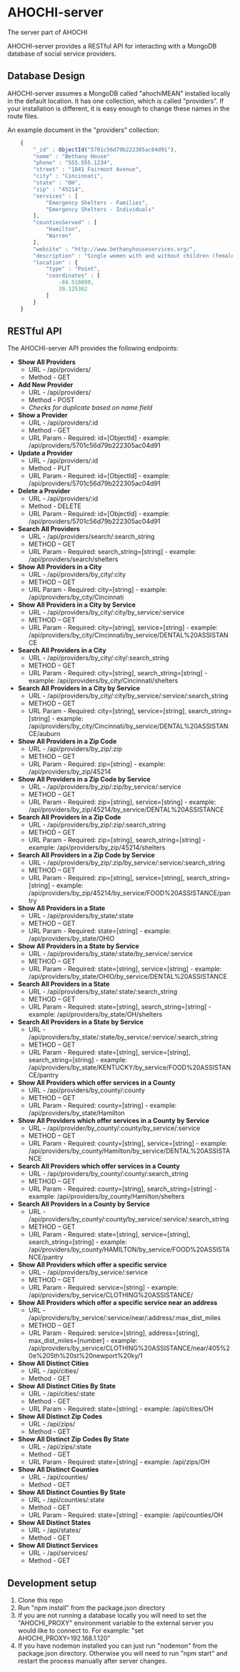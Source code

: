 # AHOCHI-server
The server part of AHOCHI

AHOCHI-server provides a RESTful API for interacting with a MongoDB database of social service providers.

## Database Design
AHOCHI-server assumes a MongoDB called "ahochiMEAN" installed locally in the default location. It has one collection, which is called "providers". If your installation is different, it is easy enough to change these names in the route files.

An example document in the "providers" collection:

```javascript
    {
        "_id" : ObjectId("5701c56d79b222305ac04d91"),
   	    "name" : "Bethany House"
        "phone" : "555.555.1234",
        "street" : "1841 Fairmont Avenue",
        "city" : "Cincinnati",
        "state" : "OH",
        "zip" : "45214",
        "services" : [ 
            "Emergency Shelters - Families", 
            "Emergency Shelters - Individuals"
        ],
        "countiesServed" : [ 
            "Hamilton", 
            "Warren"
        ],
        "website" : "http://www.bethanyhouseservices.org/",
        "description" : "Single women with and without children (female children any age and male children 12 years old and younger) Must look for jobs and housing on a daily basis; Case management services",
        "location" : {
        	"type" : "Point",
        	"coordinates" : [ 
            	-84.510899, 
            	39.125362
        	]
    	}
    }
```

## RESTful API
The AHOCHI-server API provides the following endpoints:

* **Show All Providers**
	* URL - /api/providers/ 
	* Method - GET 
* **Add New Provider**
	* URL - /api/providers/ 
	* Method - POST
	* *Checks for duplicate based on name field*
* **Show a Provider**
	* URL - /api/providers/:id 
	* Method - GET
	* URL Param - Required: id=[ObjectId] - example: /api/providers/5701c56d79b222305ac04d91 
* **Update a Provider**
	* URL - /api/providers/:id 
	* Method - PUT
	* URL Param - Required: id=[ObjectId] - example: /api/providers/5701c56d79b222305ac04d91
* **Delete a Provider**
	* URL - /api/providers/:id 
	* Method - DELETE
	* URL Param - Required: id=[ObjectId] - example: /api/providers/5701c56d79b222305ac04d91
* **Search All Providers**
	* URL - /api/providers/search/:search_string 
	* METHOD – GET 
	* URL Param - Required: search_string=[string] - example: /api/providers/search/shelters
* **Show All Providers in a City**
	* URL - /api/providers/by_city/:city 
	* METHOD – GET 
	* URL Param - Required: city=[string] - example: /api/providers/by_city/Cincinnati
* **Show All Providers in a City by Service**
	* URL - /api/providers/by_city/:city/by_service/:service 
	* METHOD – GET 
	* URL Param - Required: city=[string], service=[string] - example: /api/providers/by_city/Cincinnati/by_service/DENTAL%20ASSISTANCE
* **Search All Providers in a City**
	* URL - /api/providers/by_city/:city/:search_string 
	* METHOD – GET 
	* URL Param - Required: city=[string], search_string=[string] - example: /api/providers/by_city/Cincinnati/shelters
* **Search All Providers in a City by Service**
	* URL - /api/providers/by_city/:city/by_service/:service/:search_string 
	* METHOD – GET 
	* URL Param - Required: city=[string], service=[string], search_string=[string] - example: /api/providers/by_city/Cincinnati/by_service/DENTAL%20ASSISTANCE/auburn
* **Show All Providers in a Zip Code**
	* URL - /api/providers/by_zip/:zip 
	* METHOD – GET 
	* URL Param - Required: zip=[string] - example: /api/providers/by_zip/45214
* **Show All Providers in a Zip Code by Service**
	* URL - /api/providers/by_zip/:zip/by_service/:service 
	* METHOD – GET 
	* URL Param - Required: zip=[string], service=[string] - example: /api/providers/by_zip/45214/by_service/DENTAL%20ASSISTANCE
* **Search All Providers in a Zip Code**
	* URL - /api/providers/by_zip/:zip/:search_string 
	* METHOD – GET 
	* URL Param - Required: zip=[string], search_string=[string] - example: /api/providers/by_zip/45214/shelters
* **Search All Providers in a Zip Code by Service**
	* URL - /api/providers/by_zip/:zip/by_service/:service/:search_string 
	* METHOD – GET 
	* URL Param - Required: zip=[string], service=[string], search_string=[string] - example: /api/providers/by_zip/45214/by_service/FOOD%20ASSISTANCE/pantry
* **Show All Providers in a State**
	* URL - /api/providers/by_state/:state 
	* METHOD – GET 
	* URL Param - Required: state=[string] - example: /api/providers/by_state/OHIO
* **Show All Providers in a State by Service**
	* URL - /api/providers/by_state/:state/by_service/:service 
	* METHOD – GET 
	* URL Param - Required: state=[string], service=[string] - example: /api/providers/by_state/OHIO/by_service/DENTAL%20ASSISTANCE
* **Search All Providers in a State**
	* URL - /api/providers/by_state/:state/:search_string 
	* METHOD – GET 
	* URL Param - Required: state=[string], search_string=[string] - example: /api/providers/by_state/OH/shelters
* **Search All Providers in a State by Service**
	* URL - /api/providers/by_state/:state/by_service/:service/:search_string 
	* METHOD – GET 
	* URL Param - Required: state=[string], service=[string], search_string=[string] - example: /api/providers/by_state/KENTUCKY/by_service/FOOD%20ASSISTANCE/pantry
* **Show All Providers which offer services in a County**
	* URL - /api/providers/by_county/:county 
	* METHOD – GET 
	* URL Param - Required: county=[string] - example: /api/providers/by_state/Hamilton
* **Show All Providers which offer services in a County by Service**
	* URL - /api/provider/by_county/:county/by_service/:service 
	* METHOD – GET 
	* URL Param - Required: county=[string], service=[string] - example: /api/providers/by_county/Hamilton/by_service/DENTAL%20ASSISTANCE
* **Search All Providers which offer services in a County**
	* URL - /api/providers/by_county/:county/:search_string 
	* METHOD – GET 
	* URL Param - Required: county=[string], search_string=[string] - example: /api/providers/by_county/Hamilton/shelters
* **Search All Providers in a County by Service**
	* URL - /api/providers/by_county/:county/by_service/:service/:search_string 
	* METHOD – GET 
	* URL Param - Required: state=[string], service=[string], search_string=[string] - example: /api/providers/by_county/HAMILTON/by_service/FOOD%20ASSISTANCE/pantry
* **Show All Providers which offer a specific service**
	* URL - /api/providers/by_service/:service 
	* METHOD – GET 
	* URL Param - Required: service=[string] - example: /api/providers/by_service/CLOTHING%20ASSISTANCE/
* **Show All Providers which offer a specific service near an address**
	* URL - /api/providers/by_service/:service/near/:address/:max_dist_miles 
	* METHOD – GET 
	* URL Param - Required: service=[string], address=[string], max_dist_miles=[number] - example: /api/providers/by_service/CLOTHING%20ASSISTANCE/near/405%20e%205th%20st%20newport%20ky/1
* **Show All Distinct Cities**
	* URL - /api/cities/ 
	* Method - GET 
* **Show All Distinct Cities By State**
	* URL - /api/cities/:state 
	* Method - GET 
	* URL Param - Required: state=[string] - example: /api/cities/OH
* **Show All Distinct Zip Codes**
	* URL - /api/zips/ 
	* Method - GET 
* **Show All Distinct Zip Codes By State**
	* URL - /api/zips/:state 
	* Method - GET 
	* URL Param - Required: state=[string] - example: /api/zips/OH
* **Show All Distinct Counties**
	* URL - /api/counties/ 
	* Method - GET 
* **Show All Distinct Counties By State**
	* URL - /api/counties/:state 
	* Method - GET 
	* URL Param - Required: state=[string] - example: /api/counties/OH
* **Show All Distinct States**
	* URL - /api/states/ 
	* Method - GET 
* **Show All Distinct Services**
	* URL - /api/services/ 
	* Method - GET 

## Development setup
1. Clone this repo
2. Run "npm install" from the package.json directory
3. If you are not running a database locally you will need to set the "AHOCHI_PROXY" environment variable to the external server you would like to connect to.  For example:
	"set AHOCHI_PROXY=192.168.1.120"
4. If you have nodemon installed you can just run "nodemon" from the package.json directory.  Otherwise you will need to run "npm start" and restart the process manually after server changes.

